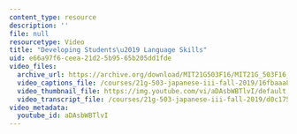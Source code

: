 ```yaml
---
content_type: resource
description: ''
file: null
resourcetype: Video
title: "Developing Students\u2019 Language Skills"
uid: e66a97f6-ceea-21d2-5b95-65b205dd1fde
video_files:
  archive_url: https://archive.org/download/MIT21G503F16/MIT21G_503F16_track05_en_300k.mp4
  video_captions_file: /courses/21g-503-japanese-iii-fall-2019/16fbaaa81a5f561b8ae772c0f1eecbb7_aDAsbWBTlvI.vtt
  video_thumbnail_file: https://img.youtube.com/vi/aDAsbWBTlvI/default.jpg
  video_transcript_file: /courses/21g-503-japanese-iii-fall-2019/d0c175c76a62a9afb41008f6736ea5a1_aDAsbWBTlvI.pdf
video_metadata:
  youtube_id: aDAsbWBTlvI
---
```

